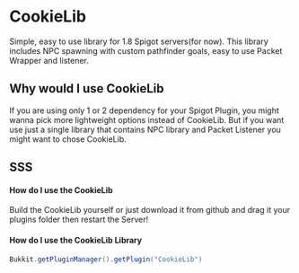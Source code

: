 
# CookieLib

Simple, easy to use library for 1.8 Spigot servers(for now). This library includes NPC spawning with custom pathfinder goals, easy to use Packet Wrapper and listener.

## Why would I use CookieLib

If you are using only 1 or 2 dependency for your Spigot Plugin, you might wanna pick more lightweight options instead of CookieLib.
But if you want use just a single library that contains NPC library and Packet Listener you might want to chose CookieLib.




## SSS

#### How do I use the CookieLib

Build the CookieLib yourself or just download it from github and drag it your plugins folder then restart the Server!

#### How do I use the CookieLib Library

```java
Bukkit.getPluginManager().getPlugin("CookieLib")
```

  